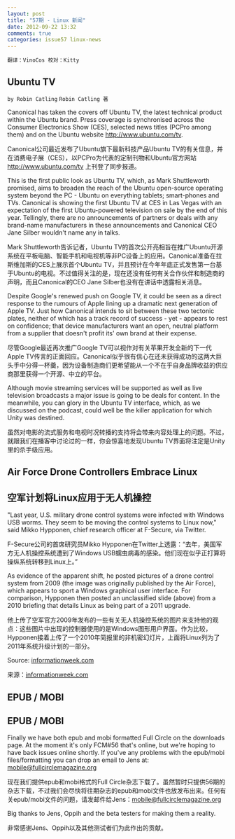 ```yaml
---
layout: post
title: "57期 - Linux 新闻"
date: 2012-09-22 13:32
comments: true
categories: issue57 linux-news
---
```


`翻译：VinoCos 校对：Kitty `

## Ubuntu TV

`by Robin Catling`
`Robin Catling 著`

Canonical has taken the covers off Ubuntu TV, the latest technical product within the Ubuntu brand. Press coverage is synchronised across the Consumer Electronics Show (CES), selected news titles (PCPro among them) and on the Ubuntu website http://www.ubuntu.com/tv.

Canonical公司最近发布了Ubuntu旗下最新科技产品Ubuntu TV的有关信息，并在消费电子展（CES），以PCPro为代表的定制刊物和Ubuntu官方网站 http://www.ubuntu.com/tv 上刊登了同步报道。

This is the first public look as Ubuntu TV, which, as Mark Shuttleworth promised, aims to broaden the reach of the Ubuntu open-source operating system beyond the PC - Ubuntu on everything tablets; smart-phones and TVs. Canonical is showing the first Ubuntu TV at CES in Las Vegas with an expectation of the first Ubuntu-powered television on sale by the end of this year. Tellingly, there are no announcements of partners or deals with any brand-name manufacturers in these announcements and Canonical CEO Jane Silber wouldn't name any in talks.

Mark Shuttleworth告诉记者，Ubuntu TV的首次公开亮相旨在推广Ubuntu开源系统在平板电脑、智能手机和电视机等非PC设备上的应用。Canonical准备在拉斯维加斯的CES上展示首个Ubuntu TV，并且预计在今年年底正式发售第一台基于Ubuntu的电视。不过值得关注的是，现在还没有任何有关合作伙伴和制造商的声明，而且Canonical的CEO Jane Silber也没有在讲话中透露相关消息。

Despite Google's renewed push on Google TV, it could be seen as a direct response to the rumours of Apple lining up a dramatic next generation of Apple TV. Just how Canonical intends to sit between these two tectonic plates, neither of which has a track record of success - yet - appears to rest on confidence; that device manufacturers want an open, neutral platform from a supplier that doesn't profit its' own brand at their expense.

尽管Google最近再次推广Google TV可以视作对有关苹果开发全新的下一代Apple TV传言的正面回应。Canonical似乎很有信心在还未获得成功的这两大巨头手中分得一杯羹，因为设备制造商们更希望能从一个不在乎自身品牌收益的供应商那里获得一个开源、中立的平台。

Although movie streaming services will be supported as well as live television broadcasts a major issue is going to be deals for content. In the meanwhile, you can glory in the Ubuntu TV interface, which, as we discussed on the podcast, could well be the killer application for which Unity was destined.

虽然对电影的流式服务和电视时况转播的支持将会带来内容处理上的问题。不过，就跟我们在播客中讨论过的一样，你会惊喜地发现Ubuntu TV界面将注定是Unity里的杀手级应用。

## Air Force Drone Controllers Embrace Linux

## 空军计划将Linux应用于无人机操控

"Last year, U.S. military drone control systems were infected with Windows USB worms. They seem to be moving the control systems to Linux now," said Mikko Hypponen, chief research officer at F-Secure, via Twitter.

F-Secure公司的首席研究员Mikko Hypponen在Twitter上透露：“去年，美国军方无人机操控系统遭到了Windows USB蠕虫病毒的感染。他们现在似乎正打算将操纵系统转移到Linux上。”

As evidence of the apparent shift, he posted pictures of a drone control system from 2009 (the image was originally published by the Air Force), which appears to sport a Windows graphical user interface. For comparison, Hypponen then posted an unclassified slide (above) from a 2010 briefing that details Linux as being part of a 2011 upgrade.

他上传了空军官方2009年发布的一些有关无人机操控系统的图片来支持他的观点：这些图片中出现的控制器使用的是Windows图形用户界面。作为比较，Hypponen接着上传了一个2010年简报里的非机密幻灯片，上面将Linux列为了2011年系统升级计划的一部分。

Source: [informationweek.com](http://informationweek.com)

来源：[informationweek.com](http://informationweek.com)

## EPUB / MOBI

## EPUB / MOBI

Finally we have both epub and mobi formatted Full Circle on the downloads page. At the moment it's only FCM#56 that's online, but we're hoping to have back issues online shortly. If you've any problems with the epub/mobi files/formatting you can drop an email to Jens at: mobile@fullcirclemagazine.org

现在我们提供epub和mobi格式的Full Circle杂志下载了。虽然暂时只提供56期的杂志下载，不过我们会尽快将往期杂志的epub和mobi文件也放发布出来。任何有关epub/mobi文件的问题，请发邮件给Jens：mobile@fullcirclemagazine.org


Big thanks to Jens, Oppih and the beta testers for making them a reality.

非常感谢Jens、Oppih以及其他测试者们为此作出的贡献。
